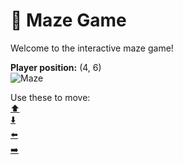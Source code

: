 # 🧩 Maze Game  
Welcome to the interactive maze game!

**Player position:** (4, 6)  
![Maze](https://recognize-instructor-criteria-other.trycloudflare.com/images/pos_4_6.png?t=1760502390093)

Use these to move:  
[⬆️](https://recognize-instructor-criteria-other.trycloudflare.com/move/4_6_w)  
[⬇️](https://recognize-instructor-criteria-other.trycloudflare.com/move/4_6_s)  
[⬅️](https://recognize-instructor-criteria-other.trycloudflare.com/move/4_6_a)  
[➡️](https://recognize-instructor-criteria-other.trycloudflare.com/move/4_6_d)
